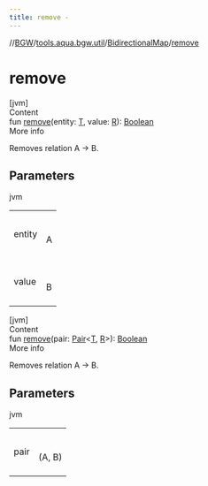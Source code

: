 ```yaml
---
title: remove -
---
```

//[BGW](../../../index.md)/[tools.aqua.bgw.util](../index.md)/[BidirectionalMap](index.md)/[remove](remove.md)



# remove  
[jvm]  
Content  
fun [remove](remove.md)(entity: [T](index.md), value: [R](index.md)): [Boolean](https://kotlinlang.org/api/latest/jvm/stdlib/kotlin/-boolean/index.html)  
More info  


Removes relation A -> B.



## Parameters  
  
jvm  
  
| | |
|---|---|
| <a name="tools.aqua.bgw.util/BidirectionalMap/remove/#TypeParam(bounds=[kotlin.Any])#TypeParam(bounds=[kotlin.Any])/PointingToDeclaration/"></a>entity| <a name="tools.aqua.bgw.util/BidirectionalMap/remove/#TypeParam(bounds=[kotlin.Any])#TypeParam(bounds=[kotlin.Any])/PointingToDeclaration/"></a><br><br>A<br><br>|
| <a name="tools.aqua.bgw.util/BidirectionalMap/remove/#TypeParam(bounds=[kotlin.Any])#TypeParam(bounds=[kotlin.Any])/PointingToDeclaration/"></a>value| <a name="tools.aqua.bgw.util/BidirectionalMap/remove/#TypeParam(bounds=[kotlin.Any])#TypeParam(bounds=[kotlin.Any])/PointingToDeclaration/"></a><br><br>B<br><br>|
  
  


[jvm]  
Content  
fun [remove](remove.md)(pair: [Pair](https://kotlinlang.org/api/latest/jvm/stdlib/kotlin/-pair/index.html)<[T](index.md), [R](index.md)>): [Boolean](https://kotlinlang.org/api/latest/jvm/stdlib/kotlin/-boolean/index.html)  
More info  


Removes relation A -> B.



## Parameters  
  
jvm  
  
| | |
|---|---|
| <a name="tools.aqua.bgw.util/BidirectionalMap/remove/#kotlin.Pair[TypeParam(bounds=[kotlin.Any]),TypeParam(bounds=[kotlin.Any])]/PointingToDeclaration/"></a>pair| <a name="tools.aqua.bgw.util/BidirectionalMap/remove/#kotlin.Pair[TypeParam(bounds=[kotlin.Any]),TypeParam(bounds=[kotlin.Any])]/PointingToDeclaration/"></a><br><br>(A, B)<br><br>|
  
  



